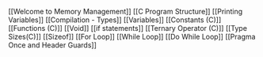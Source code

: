 [[Welcome to Memory Management]]
[[C Program Structure]]
[[Printing Variables]]
[[Compilation - Types]]
[[Variables]]
[[Constants (C)]]
[[Functions (C)]]
[[Void]]
[[if statements]]
[[Ternary Operator (C)]]
[[Type Sizes(C)]]
[[Sizeof]]
[[For Loop]]
[[While Loop]]
[[Do While Loop]]
[[Pragma Once and Header Guards]]

